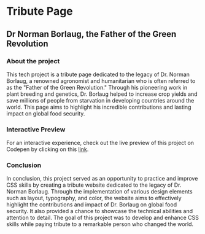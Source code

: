 
# Tribute Page 

## Dr Norman Borlaug, the Father of the Green Revolution

### About the project

This tech project is a tribute page dedicated to the legacy of Dr. Norman Borlaug, a renowned agronomist and humanitarian who is often referred to as the "Father of the Green Revolution." Through his pioneering work in plant breeding and genetics, Dr. Borlaug helped to increase crop yields and save millions of people from starvation in developing countries around the world. This page aims to highlight his incredible contributions and lasting impact on global food security.

### Interactive Preview

For an interactive experience, check out the live preview of this project on Codepen by clicking on this [link](https://codepen.io/Yushi_61/pen/poVJaog).


### Conclusion 

In conclusion, this project served as an opportunity to practice and improve CSS skills by creating a tribute website dedicated to the legacy of Dr. Norman Borlaug. Through the implementation of various design elements such as layout, typography, and color, the website aims to effectively highlight the contributions and impact of Dr. Borlaug on global food security. It also provided a chance to showcase the technical abilities and attention to detail. The goal of this project was to develop and enhance CSS skills while paying tribute to a remarkable person who changed the world.
